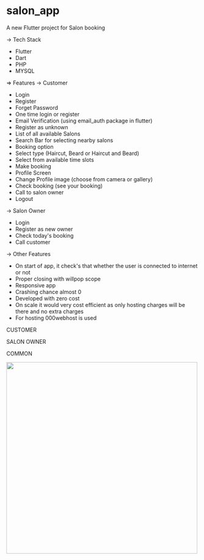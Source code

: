 # salon_app

A new Flutter project for Salon booking

-> Tech Stack
 - Flutter
 - Dart
 - PHP
 - MYSQL
 

=> Features
 -> Customer
   - Login
   - Register
   - Forget Password
   - One time login or register
   - Email Verification (using email_auth package in flutter)
   - Register as unknown
   - List of all available Salons
   - Search Bar for selecting nearby salons
   - Booking option
   - Select type (Haircut, Beard or Haircut and Beard)
   - Select from available time slots
   - Make booking
   - Profile Screen
   - Change Profile image (choose from camera or gallery)
   - Check booking (see your booking)
   - Call to salon owner
   - Logout
   
 -> Salon Owner
   - Login 
   - Register as new owner
   - Check today's booking
   - Call customer
   
 -> Other Features
   - On start of app, it check's that whether the user is connected to internet or not
   - Proper closing with willpop scope
   - Responsive app
   - Crashing chance almost 0
   - Developed with zero cost 
   - On scale it would very cost efficient as only hosting charges will be there and no extra charges
   - For hosting 000webhost is used

CUSTOMER

SALON OWNER

COMMON

<img src ='https://user-images.githubusercontent.com/82881082/173580725-b86e24b6-f9d2-4394-b279-acda12e7ecca.gif' height="500">



